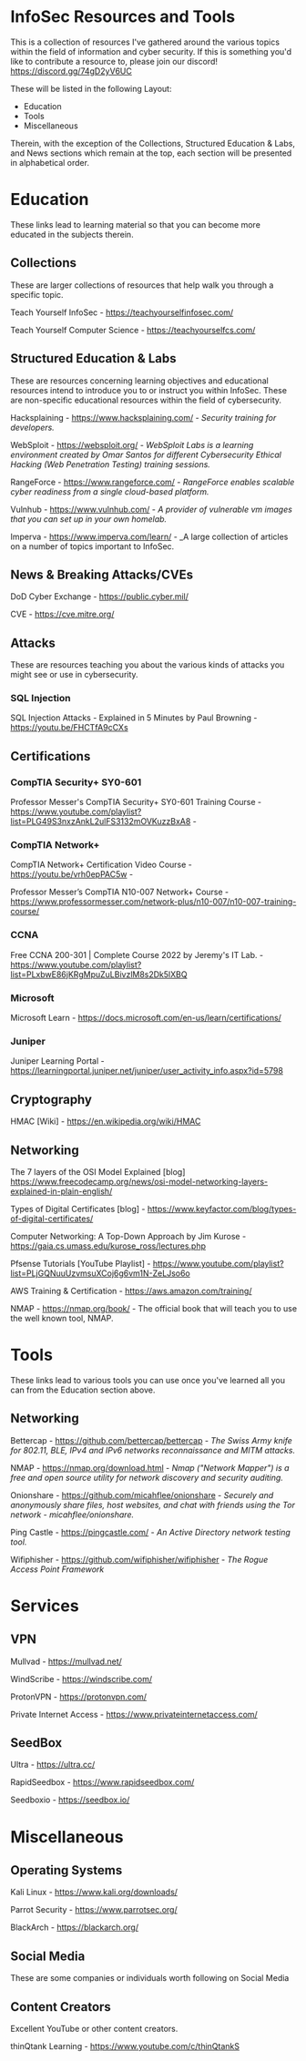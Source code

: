 # InfoSec Resources and Tools
This is a collection of resources I've gathered around the various topics within the field of information and cyber security. If this is something you'd like to contribute a resource to, please join our discord! https://discord.gg/74gD2yV6UC

These will be listed in the following Layout: 
- Education
- Tools
- Miscellaneous

Therein, with the exception of the Collections, Structured Education & Labs, and News sections which remain at the top, each section will be presented in alphabetical order. 

# Education
These links lead to learning material so that you can become more educated in the subjects therein.

## Collections
These are larger collections of resources that help walk you through a specific topic. 

Teach Yourself InfoSec - https://teachyourselfinfosec.com/ 

Teach Yourself Computer Science - https://teachyourselfcs.com/

## Structured Education & Labs
These are resources concerning learning objectives and educational resources intend to introduce you to or instruct you within InfoSec. These are non-specific educational resources within the field of cybersecurity. 

Hacksplaining - https://www.hacksplaining.com/ - _Security training for developers._
  
WebSploit - https://websploit.org/ - _WebSploit Labs is a learning environment created by Omar Santos for different Cybersecurity Ethical Hacking (Web Penetration Testing) training sessions._

RangeForce - https://www.rangeforce.com/ - _RangeForce enables scalable cyber readiness from a single cloud-based platform._

Vulnhub - https://www.vulnhub.com/ - _A provider of vulnerable vm images that you can set up in your own homelab._

Imperva - https://www.imperva.com/learn/ - _A large collection of articles on a number of topics important to InfoSec.

## News & Breaking Attacks/CVEs

DoD Cyber Exchange - https://public.cyber.mil/

CVE - https://cve.mitre.org/ 

## Attacks
These are resources teaching you about the various kinds of attacks you might see or use in cybersecurity.

### SQL Injection

SQL Injection Attacks - Explained in 5 Minutes by Paul Browning - https://youtu.be/FHCTfA9cCXs



## Certifications

### CompTIA Security+ SY0-601

Professor Messer's CompTIA Security+ SY0-601 Training Course - https://www.youtube.com/playlist?list=PLG49S3nxzAnkL2ulFS3132mOVKuzzBxA8 - 

### CompTIA Network+ 

CompTIA Network+ Certification Video Course -  https://youtu.be/vrh0epPAC5w - 

Professor Messer’s CompTIA N10-007 Network+ Course - https://www.professormesser.com/network-plus/n10-007/n10-007-training-course/

### CCNA

Free CCNA 200-301 | Complete Course 2022 by Jeremy's IT Lab. - https://www.youtube.com/playlist?list=PLxbwE86jKRgMpuZuLBivzlM8s2Dk5lXBQ

### Microsoft

Microsoft Learn - https://docs.microsoft.com/en-us/learn/certifications/

### Juniper 

Juniper Learning Portal - https://learningportal.juniper.net/juniper/user_activity_info.aspx?id=5798

## Cryptography 

HMAC [Wiki] - https://en.wikipedia.org/wiki/HMAC

## Networking

The 7 layers of the OSI Model Explained [blog] https://www.freecodecamp.org/news/osi-model-networking-layers-explained-in-plain-english/

Types of Digital Certificates [blog] - https://www.keyfactor.com/blog/types-of-digital-certificates/

Computer Networking: A Top-Down Approach by Jim Kurose - https://gaia.cs.umass.edu/kurose_ross/lectures.php

Pfsense Tutorials [YouTube Playlist] - https://www.youtube.com/playlist?list=PLjGQNuuUzvmsuXCoj6g6vm1N-ZeLJso6o

AWS Training & Certification - https://aws.amazon.com/training/

NMAP - https://nmap.org/book/ - The official book that will teach you to use the well known tool, NMAP.


# Tools
These links lead to various tools you can use once you've learned all you can from the Education section above. 

## Networking 

Bettercap - https://github.com/bettercap/bettercap - _The Swiss Army knife for 802.11, BLE, IPv4 and IPv6 networks reconnaissance and MITM attacks._

NMAP - https://nmap.org/download.html - _Nmap ("Network Mapper") is a free and open source utility for network discovery and security auditing._ 

Onionshare - https://github.com/micahflee/onionshare - _Securely and anonymously share files, host websites, and chat with friends using the Tor network - micahflee/onionshare._

Ping Castle - https://pingcastle.com/ - _An Active Directory network testing tool._ 

Wifiphisher - https://github.com/wifiphisher/wifiphisher - _The Rogue Access Point Framework_

# Services 

## VPN

Mullvad - https://mullvad.net/

WindScribe - https://windscribe.com/

ProtonVPN - https://protonvpn.com/

Private Internet Access - https://www.privateinternetaccess.com/

## SeedBox

Ultra - https://ultra.cc/

RapidSeedbox - https://www.rapidseedbox.com/

Seedboxio - https://seedbox.io/

# Miscellaneous

## Operating Systems 

Kali Linux - https://www.kali.org/downloads/

Parrot Security - https://www.parrotsec.org/

BlackArch - https://blackarch.org/


## Social Media
These are some companies or individuals worth following on Social Media

## Content Creators
Excellent YouTube or other content creators. 

thinQtank Learning - https://www.youtube.com/c/thinQtankS 

